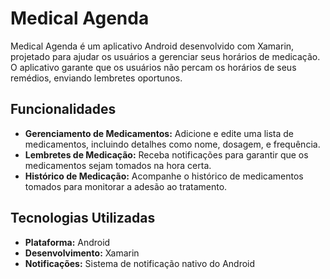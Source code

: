 # Medical Agenda

Medical Agenda é um aplicativo Android desenvolvido com Xamarin, projetado para ajudar os usuários a gerenciar seus horários de medicação. O aplicativo garante que os usuários não percam os horários de seus remédios, enviando lembretes oportunos.

## Funcionalidades

- **Gerenciamento de Medicamentos:** Adicione e edite uma lista de medicamentos, incluindo detalhes como nome, dosagem, e frequência.
- **Lembretes de Medicação:** Receba notificações para garantir que os medicamentos sejam tomados na hora certa.
- **Histórico de Medicação:** Acompanhe o histórico de medicamentos tomados para monitorar a adesão ao tratamento.

## Tecnologias Utilizadas

- **Plataforma:** Android
- **Desenvolvimento:** Xamarin
- **Notificações:** Sistema de notificação nativo do Android
